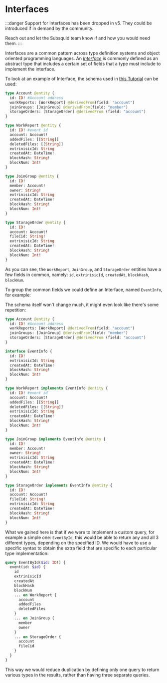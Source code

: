 # Interfaces

:::danger
Support for Interfaces has been dropped in v5. They could be introduced if in demand by the community.

Reach out and let the Subsquid team know if and how you would need them.
:::

Interfaces are a common pattern across type definition systems and object oriented programming languages. An [_Interface_](https://graphql.org/learn/schema/#interfaces) is commonly defined as an abstract type that includes a certain set of fields that a type must include to implement the interface.

To look at an example of Interface, the schema used in [this Tutorial](/docs/tutorials/create-a-simple-squid) can be used:

```graphql title="schema.graphql"
type Account @entity {
  id: ID! #Account address
  workReports: [WorkReport] @derivedFrom(field: "account")
  joinGroups: [JoinGroup] @derivedFrom(field: "member")
  storageOrders: [StorageOrder] @derivedFrom (field: "account")
}

type WorkReport @entity {
  id: ID! #event id
  account: Account!
  addedFiles: [[String]]
  deletedFiles: [[String]]
  extrinisicId: String
  createdAt: DateTime!
  blockHash: String!
  blockNum: Int!
}

type JoinGroup @entity {
  id: ID!
  member: Account!
  owner: String!
  extrinisicId: String
  createdAt: DateTime!
  blockHash: String!
  blockNum: Int!
}

type StorageOrder @entity {
  id: ID!
  account: Account!
  fileCid: String!
  extrinisicId: String
  createdAt: DateTime!
  blockHash: String!
  blockNum: Int!
}

```


As you can see, the `WorkReport`, `JoinGroup`, and `StorageOrder` entities have a few fields in common, namely: `id`,  `extrinisicId`, `createdAt`, `blockHash`, `blockNum`.

To group the common fields we could define an Interface, named `EventInfo`, for example:

The schema itself won't change much, it might even look like there's some repetition:

```graphql title="interface_schema.graphql"
type Account @entity {
  id: ID! #Account address
  workReports: [WorkReport] @derivedFrom(field: "account")
  joinGroups: [JoinGroup] @derivedFrom(field: "member")
  storageOrders: [StorageOrder] @derivedFrom (field: "account")
}

interface EventInfo {
  id: ID!
  extrinisicId: String
  createdAt: DateTime!
  blockHash: String!
  blockNum: Int!
}

type WorkReport implements EventInfo @entity {
  id: ID! #event id
  account: Account!
  addedFiles: [[String]]
  deletedFiles: [[String]]
  extrinisicId: String
  createdAt: DateTime!
  blockHash: String!
  blockNum: Int!
}

type JoinGroup implements EventInfo @entity {
  id: ID!
  member: Account!
  owner: String!
  extrinisicId: String
  createdAt: DateTime!
  blockHash: String!
  blockNum: Int!
}

type StorageOrder implements EventInfo @entity {
  id: ID!
  account: Account!
  fileCid: String!
  extrinisicId: String
  createdAt: DateTime!
  blockHash: String!
  blockNum: Int!
}

```


What we gained here is that if we were to implement a custom query, for example a simple one: `EventById`, this would be able to return any and all 3 different types, depending on the specified ID. We would have to use a specific syntax to obtain the extra field that are specific to each particular type implementation:

```graphql
query EventById($id: ID!) {
  event(id: $id) {
    id
    extrinisicId
    createdAt
    blockHash
    blockNum
    ... on WorkReport {
      account
      addedFiles
      deletedFiles
    }
    ... on JoinGroup {
      member
      owner
    }
    ... on StorageOrder {
      account
      fileCid
    }
  }
}
```

This way we would reduce duplication by defining only one query to return various types in the results, rather than having three separate queries.
